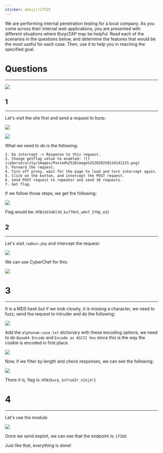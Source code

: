 ```yaml
---
sticker: emoji//1f525
---
```

We are performing internal penetration testing for a local company. As you come across their internal web applications, you are presented with different situations where Burp/ZAP may be helpful. Read each of the scenarios in the questions below, and determine the features that would be the most useful for each case. Then, use it to help you in reaching the specified goal.

# Questions
----

![](cybersecurity/images/Pasted%2520image%252020250124140539.png)

## 1
----

Let's visit the site first and send a request to burp:


![](cybersecurity/images/Pasted%2520image%252020250124140718.png)

![](cybersecurity/images/Pasted%2520image%252020250124141130.png)

What we need to do is the following: 

```ad-summary
1. Do intercept -> Response to this request.
2. Change getflag value to enabled: ![](cybersecurity/images/Pasted%2520image%252020250124141225.png)
3. Forward the request.
4. Turn off proxy, wait for the page to load and turn intercept again.
5. Click on the button, and intercept the POST request.
6. Send POST request to repeater and send 10 requests.
7. Get flag.
```

If we follow those steps, we get the following:

![](cybersecurity/images/Pasted%2520image%252020250124141428.png)

Flag would be: `HTB{d154bl3d_bu770n5_w0n7_570p_m3}`

## 2
----

Let's visit `/admin.php` and intercept the request:

![](cybersecurity/images/Pasted%2520image%252020250124141615.png)

We can use CyberChef for this:


![](cybersecurity/images/Pasted%2520image%252020250124141735.png)

# 3
----

It is a MD5 hash but if we look closely, it is missing a character, we need to fuzz, send the request to intruder and do the following:

![](cybersecurity/images/Pasted%2520image%252020250124141933.png)

Add the `alphanum-case.txt` dictionary with these encoding options, we need to do `Base64 Encode` and `Encode as ASCII hex` since this is the way the cookie is encoded in first place.


![](cybersecurity/images/Pasted%2520image%252020250124142952.png)


Now, if we filter by length and check responses, we can see the following:


![](cybersecurity/images/Pasted%2520image%252020250124143255.png)

There it is, flag is: `HTB{burp_1n7rud3r_n1nj4!}`

# 4
---

Let's use the module:

![](cybersecurity/images/Pasted%2520image%252020250124143624.png)

Once we send exploit, we can see that the endpoint is: `CFIDE`


Just like that, everything is done!

